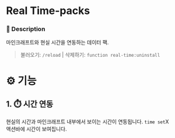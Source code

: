 # Real Time-packs

### 📖 Description

마인크래프트와 현실 시간을 연동하는 데이터 팩.

> 불러오기: `/reload` | 삭제하기: `function real-time:uninstall`

# ⚙️ 기능

## 1. ⏱️ 시간 연동

현실의 시간과 마인크래프트 내부에서 보이는 시간이 연동됩니다. `time set`X  
액션바에 시간이 보여집니다.
